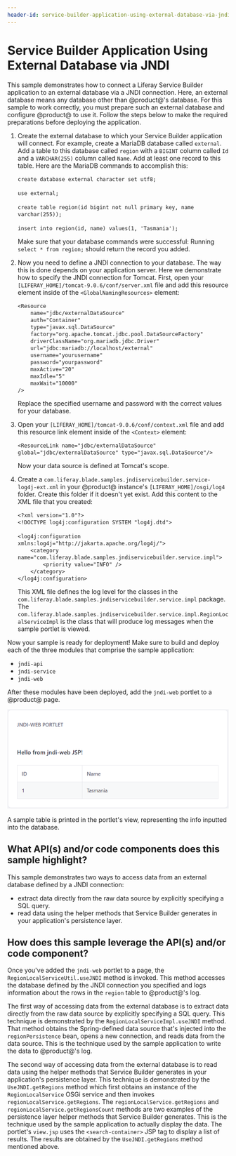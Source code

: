 ```yaml
---
header-id: service-builder-application-using-external-database-via-jndi
---
```


# Service Builder Application Using External Database via JNDI

This sample demonstrates how to connect a Liferay Service Builder application to
an external database via a JNDI connection. Here, an external database means any
database other than @product@'s database. For this sample to work correctly, you
must prepare such an external database and configure @product@ to use it. Follow
the steps below to make the required preparations before deploying the
application.

1.  Create the external database to which your Service Builder application will
    connect. For example, create a MariaDB database called `external`. Add a
    table to this database called `region` with a `BIGINT` column called `Id`
    and a `VARCHAR(255)` column called `Name`. Add at least one record to this
    table. Here are the MariaDB commands to accomplish this:

        create database external character set utf8;

        use external;

        create table region(id bigint not null primary key, name varchar(255));

        insert into region(id, name) values(1, 'Tasmania');

    Make sure that your database commands were successful: Running `select *
    from region;` should return the record you added.

2.  Now you need to define a JNDI connection to your database. The way this is
    done depends on your application server. Here we demonstrate how to specify
    the JNDI connection for Tomcat. First, open your
    `[LIFERAY_HOME]/tomcat-9.0.6/conf/server.xml` file and add this resource
    element inside of the `<GlobalNamingResources>` element:

        <Resource
            name="jdbc/externalDataSource"
            auth="Container"
            type="javax.sql.DataSource"
            factory="org.apache.tomcat.jdbc.pool.DataSourceFactory"
            driverClassName="org.mariadb.jdbc.Driver"
            url="jdbc:mariadb://localhost/external"
            username="yourusername"
            password="yourpassword"
            maxActive="20"
            maxIdle="5"
            maxWait="10000"
        />

    Replace the specified username and password with the correct values for your
    database.

3.  Open your `[LIFERAY_HOME]/tomcat-9.0.6/conf/context.xml` file and add this
    resource link element inside of the `<Context>` element:

        <ResourceLink name="jdbc/externalDataSource" global="jdbc/externalDataSource" type="javax.sql.DataSource"/>

    Now your data source is defined at Tomcat's scope.

4.  Create a `com.liferay.blade.samples.jndiservicebuilder.service-log4j-ext.xml`
    in your @product@ instance's `[LIFERAY_HOME]/osgi/log4` folder. Create this
    folder if it doesn't yet exist. Add this content to the XML file that you
    created:

        <?xml version="1.0"?>
        <!DOCTYPE log4j:configuration SYSTEM "log4j.dtd">

        <log4j:configuration xmlns:log4j="http://jakarta.apache.org/log4j/">
            <category name="com.liferay.blade.samples.jndiservicebuilder.service.impl">
                <priority value="INFO" />
            </category>
        </log4j:configuration>

    This XML file defines the log level for the classes in the
    `com.liferay.blade.samples.jndiservicebuilder.service.impl` package. The
    `com.liferay.blade.samples.jndiservicebuilder.service.impl.RegionLocalServiceImpl`
    is the class that will produce log messages when the sample portlet is
    viewed.

Now your sample is ready for deployment! Make sure to build and deploy each of
the three modules that comprise the sample application:

- `jndi-api`
- `jndi-service`
- `jndi-web`

After these modules have been deployed, add the `jndi-web` portlet to a
@product@ page.

![Figure 1: This sample prints out the values previously inputted into the database.](../../../../images/jndi-sb-sample.png)

A sample table is printed in the portlet's view, representing the info inputted
into the database.

## What API(s) and/or code components does this sample highlight?

This sample demonstrates two ways to access data from an external database
defined by a JNDI connection:

- extract data directly from the raw data source by explicitly specifying a SQL
  query.
- read data using the helper methods that Service Builder generates in your
  application's persistence layer.

## How does this sample leverage the API(s) and/or code component?

Once you've added the `jndi-web` portlet to a page, the
`RegionLocalServiceUtil.useJNDI` method is invoked. This method accesses the
database defined by the JNDI connection you specified and logs information about
the rows in the `region` table to @product@'s log.

The first way of accessing data from the external database is to extract data directly from
the raw data source by explicitly specifying a SQL query. This technique is
demonstrated by the `RegionLocalServiceImpl.useJNDI` method. That method obtains
the Spring-defined data source that's injected into the `regionPersistence`
bean, opens a new connection, and reads data from the data source. This is the
technique used by the sample application to write the data to @product@'s log.

The second way of accessing data from the external database is to read data
using the helper methods that Service Builder generates in your application's
persistence layer. This technique is demonstrated by the `UseJNDI.getRegions`
method which first obtains an instance of the `RegionLocalService` OSGi service
and then invokes `regionLocalService.getRegions`. The
`regionLocalService.getRegions` and `regionLocalService.getRegionsCount` methods
are two examples of the persistence layer helper methods that Service Builder
generates. This is the technique used by the sample application to actually
display the data. The portlet's `view.jsp` uses the `<search-container>` JSP tag
to display a list of results. The results are obtained by the
`UseJNDI.getRegions` method mentioned above. 
